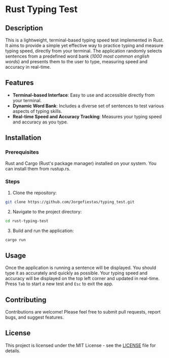# Rust Typing Test

## Description
This is a lightweight, terminal-based typing speed test implemented in Rust. It aims to provide a simple yet effective way to practice typing and measure typing speed, directly from your terminal.
The application randomly selects sentences from a predefined word bank (*1000 most common english words*) and presents them to the user to type, measuring speed and accuracy in real-time.

## Features
- **Terminal-based Interface**: Easy to use and accessible directly from your terminal.
- **Dynamic Word Bank**: Includes a diverse set of sentences to test various aspects of typing skills.
- **Real-time Speed and Accuracy Tracking**: Measures your typing speed and accuracy as you type.

## Installation

### Prerequisites
Rust and Cargo (Rust's package manager) installed on your system. You can install them from rustup.rs.

### Steps
1. Clone the repository:
```sh
git clone https://github.com/Jorgefiestas/typing_test.git
```

2. Navigate to the project directory:
```sh
cd rust-typing-test
```

3. Build and run the application:
```sh
cargo run
```

## Usage
Once the application is running a sentence will be displayed. 
You should type it as accurately and quickly as possible.
Your typing speed and accuracy will be displayed on the top left corner and updated in real-time. 
Press `Tab` to start a new test and `Esc` to exit the app.

## Contributing
Contributions are welcome! Please feel free to submit pull requests, report bugs, and suggest features.

## License
This project is licensed under the MIT License - see the [LICENSE](https://github.com/Jorgefiestas/typing_test?tab=MIT-1-ov-file) file for details.
